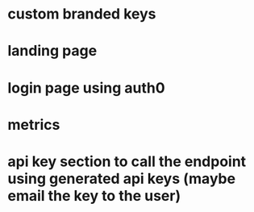 # custom branded keys

# landing page

# login page using auth0

# metrics

# api key section to call the endpoint using generated api keys (maybe email the key to the user)

<!-- TODO: complete all todos -->
<!-- TODO: change all urls to use env vars -->
<!-- TODO: change delete dialog delete button to red and cancel to grey for all dialogs -->
<!-- TODO: add dark mode -->
<!-- TODO: change img to Image -->
<!-- TODO: fix all unknowns where necessary -->
<!-- TODO: consolidate to using camelCase as much as possible. i.e. limit snake case -->
<!-- TODO: implement user profile images and have a default if null -->
